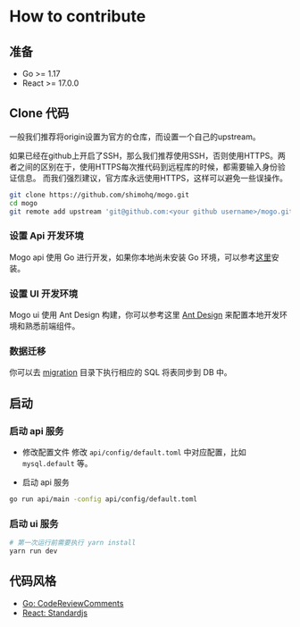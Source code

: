 # How to contribute

## 准备

- Go >= 1.17
- React >= 17.0.0


##  Clone 代码
一般我们推荐将origin设置为官方的仓库，而设置一个自己的upstream。

如果已经在github上开启了SSH，那么我们推荐使用SSH，否则使用HTTPS。两者之间的区别在于，使用HTTPS每次推代码到远程库的时候，都需要输入身份验证信息。
而我们强烈建议，官方库永远使用HTTPS，这样可以避免一些误操作。

```bash
git clone https://github.com/shimohq/mogo.git
cd mogo
git remote add upstream 'git@github.com:<your github username>/mogo.git'
```

### 设置 Api 开发环境

Mogo api 使用 Go 进行开发，如果你本地尚未安装 Go 环境，可以参考[这里](https://go.dev/learn/)安装。

### 设置 UI 开发环境 

Mogo ui 使用 Ant Design 构建，你可以参考这里 [Ant Design](https://ant.design/) 来配置本地开发环境和熟悉前端组件。

### 数据迁移

你可以去 [migration](./scripts/migration/) 目录下执行相应的 SQL 将表同步到 DB 中。

## 启动

### 启动 api 服务

- 修改配置文件
修改 `api/config/default.toml` 中对应配置，比如 `mysql.default` 等。

- 启动 api 服务
```bash
go run api/main -config api/config/default.toml 
```

### 启动 ui 服务

```bash
# 第一次运行前需要执行 yarn install
yarn run dev
```

## 代码风格

- [Go: CodeReviewComments](https://github.com/golang/go/wiki/CodeReviewComments)
- [React: Standardjs](https://standardjs.com/)